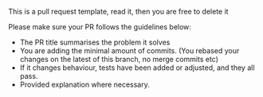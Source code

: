 This is a pull request template, read it, then you are free to delete it

Please make sure your PR follows the guidelines below:
* The PR title summarises the problem it solves
* You are adding the minimal amount of commits. (You rebased your changes on the latest of this branch, no merge commits etc)
* If it changes behaviour, tests have been added or adjusted, and they all pass.
* Provided explanation where necessary.
